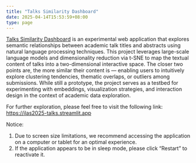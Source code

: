 ```yaml
---
title: "Talks Similarity Dashboard"
date: 2025-04-14T15:53:59+08:00
type: page
---
```

[Talks Similarity Dashboard](https://ilas2025-talks.streamlit.app) is an experimental web application that explores semantic relationships between academic talk titles and abstracts using natural language processing techniques. This project leverages large-scale language models and dimensionality reduction via t-SNE to map the textual content of talks into a two-dimensional interactive space. The closer two points are, the more similar their content is — enabling users to intuitively explore clustering tendencies, thematic overlaps, or outliers among submissions. While still a prototype, the project serves as a testbed for experimenting with embeddings, visualization strategies, and interaction design in the context of academic data exploration.

For further exploration, please feel free to visit the following link:
https://ilas2025-talks.streamlit.app

Notice: 
1. Due to screen size limitations, we recommend accessing the application on a computer or tablet for an optimal experience.
2. If the application appears to be in sleep mode, please click “Restart” to reactivate it.

